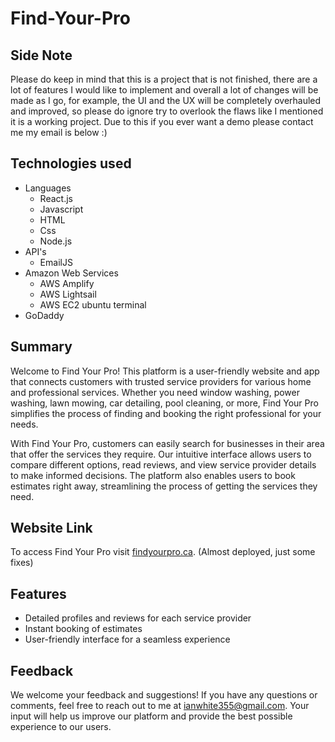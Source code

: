 # Find-Your-Pro

## Side Note

Please do keep in mind that this is a project that is not finished, there are a lot of features I would like to implement and overall a lot of changes will be made as I go, for example, the UI and the UX will be completely overhauled and improved, so please do ignore try to overlook the flaws like I mentioned it is a working project. Due to this if you ever want a demo please contact me my email is below :)

## Technologies used

- Languages
    - React.js
    - Javascript
    - HTML
    - Css
    - Node.js
- API's
    - EmailJS
- Amazon Web Services
    - AWS Amplify
    - AWS Lightsail
    - AWS EC2 ubuntu terminal
- GoDaddy

## Summary

Welcome to Find Your Pro! This platform is a user-friendly website and app that connects customers with trusted service providers for various home and professional services. Whether you need window washing, power washing, lawn mowing, car detailing, pool cleaning, or more, Find Your Pro simplifies the process of finding and booking the right professional for your needs.

With Find Your Pro, customers can easily search for businesses in their area that offer the services they require. Our intuitive interface allows users to compare different options, read reviews, and view service provider details to make informed decisions. The platform also enables users to book estimates right away, streamlining the process of getting the services they need.

## Website Link

To access Find Your Pro visit [findyourpro.ca](https://findyourpro.ca). (Almost deployed, just some fixes)

## Features

- Detailed profiles and reviews for each service provider
- Instant booking of estimates
- User-friendly interface for a seamless experience

## Feedback

We welcome your feedback and suggestions! If you have any questions or comments, feel free to reach out to me at [ianwhite355@gmail.com](mailto:ianwhite355@gmail.com). Your input will help us improve our platform and provide the best possible experience to our users.

